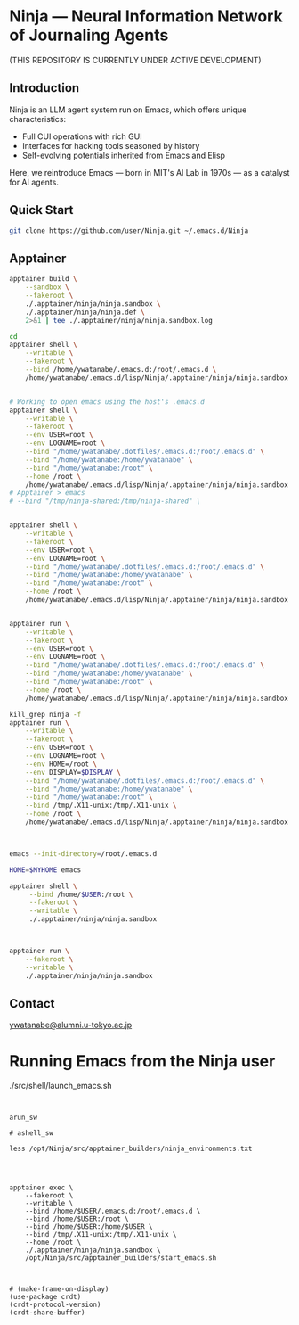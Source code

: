 <!-- ---
!-- title: ./Ninja/README.md
!-- author: ywatanabe
!-- date: 2024-12-17 17:22:55
!-- --- -->


# Ninja — Neural Information Network of Journaling Agents

(THIS REPOSITORY IS CURRENTLY UNDER ACTIVE DEVELOPMENT)

## Introduction
Ninja is an LLM agent system run on Emacs, which offers unique characteristics:
- Full CUI operations with rich GUI
- Interfaces for hacking tools seasoned by history
- Self-evolving potentials inherited from Emacs and Elisp

Here, we reintroduce Emacs — born in MIT's AI Lab in 1970s — as a catalyst for AI agents.

## Quick Start
```bash
git clone https://github.com/user/Ninja.git ~/.emacs.d/Ninja
```

## Apptainer

``` bash
apptainer build \
    --sandbox \
    --fakeroot \
    ./.apptainer/ninja/ninja.sandbox \
    ./.apptainer/ninja/ninja.def \
    2>&1 | tee ./.apptainer/ninja/ninja.sandbox.log

cd
apptainer shell \
    --writable \
    --fakeroot \
    --bind /home/ywatanabe/.emacs.d:/root/.emacs.d \
    /home/ywatanabe/.emacs.d/lisp/Ninja/.apptainer/ninja/ninja.sandbox


# Working to open emacs using the host's .emacs.d
apptainer shell \
    --writable \
    --fakeroot \
    --env USER=root \
    --env LOGNAME=root \
    --bind "/home/ywatanabe/.dotfiles/.emacs.d:/root/.emacs.d" \
    --bind "/home/ywatanabe:/home/ywatanabe" \
    --bind "/home/ywatanabe:/root" \
    --home /root \
    /home/ywatanabe/.emacs.d/lisp/Ninja/.apptainer/ninja/ninja.sandbox
# Apptainer > emacs
# --bind "/tmp/ninja-shared:/tmp/ninja-shared" \


apptainer shell \
    --writable \
    --fakeroot \
    --env USER=root \
    --env LOGNAME=root \
    --bind "/home/ywatanabe/.dotfiles/.emacs.d:/root/.emacs.d" \
    --bind "/home/ywatanabe:/home/ywatanabe" \
    --bind "/home/ywatanabe:/root" \
    --home /root \
    /home/ywatanabe/.emacs.d/lisp/Ninja/.apptainer/ninja/ninja.sandbox


apptainer run \
    --writable \
    --fakeroot \
    --env USER=root \
    --env LOGNAME=root \
    --bind "/home/ywatanabe/.dotfiles/.emacs.d:/root/.emacs.d" \
    --bind "/home/ywatanabe:/home/ywatanabe" \
    --bind "/home/ywatanabe:/root" \
    --home /root \
    /home/ywatanabe/.emacs.d/lisp/Ninja/.apptainer/ninja/ninja.sandbox

kill_grep ninja -f
apptainer run \
    --writable \
    --fakeroot \
    --env USER=root \
    --env LOGNAME=root \
    --env HOME=/root \
    --env DISPLAY=$DISPLAY \
    --bind "/home/ywatanabe/.dotfiles/.emacs.d:/root/.emacs.d" \
    --bind "/home/ywatanabe:/home/ywatanabe" \
    --bind "/home/ywatanabe:/root" \
    --bind /tmp/.X11-unix:/tmp/.X11-unix \
    --home /root \
    /home/ywatanabe/.emacs.d/lisp/Ninja/.apptainer/ninja/ninja.sandbox



emacs --init-directory=/root/.emacs.d

HOME=$MYHOME emacs

apptainer shell \
     --bind /home/$USER:/root \
     --fakeroot \
     --writable \
     ./.apptainer/ninja/ninja.sandbox



apptainer run \
    --fakeroot \
    --writable \
    ./.apptainer/ninja/ninja.sandbox
```

## Contact
ywatanabe@alumni.u-tokyo.ac.jp


# Running Emacs from the Ninja user
./src/shell/launch_emacs.sh
```


arun_sw

# ashell_sw

less /opt/Ninja/src/apptainer_builders/ninja_environments.txt




apptainer exec \
    --fakeroot \
    --writable \
    --bind /home/$USER/.emacs.d:/root/.emacs.d \
    --bind /home/$USER:/root \
    --bind /home/$USER:/home/$USER \
    --bind /tmp/.X11-unix:/tmp/.X11-unix \
    --home /root \
    ./.apptainer/ninja/ninja.sandbox \
    /opt/Ninja/src/apptainer_builders/start_emacs.sh



# (make-frame-on-display)
(use-package crdt)
(crdt-protocol-version)
(crdt-share-buffer)
